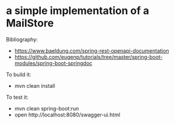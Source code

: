 # a simple implementation of a MailStore

Bibliography:
* https://www.baeldung.com/spring-rest-openapi-documentation
* https://github.com/eugenp/tutorials/tree/master/spring-boot-modules/spring-boot-springdoc

To build it:
* mvn clean install

To test it:
* mvn clean spring-boot:run
* open http://localhost:8080/swagger-ui.html

